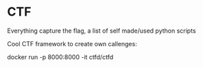 # CTF
Everything capture the flag, a list of self made/used python scripts


Cool CTF framework to create own callenges:

docker run -p 8000:8000 -it ctfd/ctfd
